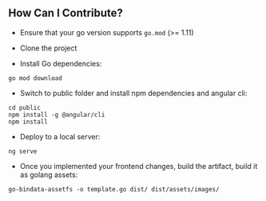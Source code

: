 ## How Can I Contribute?

* Ensure that your go version supports `go.mod` (>= 1.11)

* Clone the project
* Install Go dependencies:

```
go mod download
```

* Switch to public folder and install npm dependencies and angular cli:

```
cd public
npm install -g @angular/cli
npm install
```

* Deploy to a local server:

```
ng serve
```

* Once you implemented your frontend changes, build the artifact, build it as golang assets:

```
go-bindata-assetfs -o template.go dist/ dist/assets/images/
```
